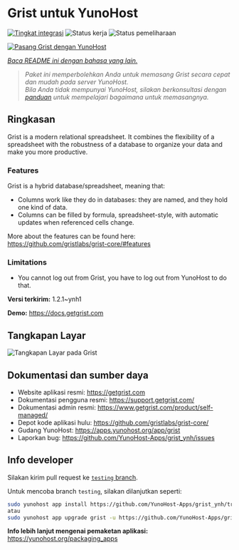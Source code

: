 <!--
N.B.: README ini dibuat secara otomatis oleh <https://github.com/YunoHost/apps/tree/master/tools/readme_generator>
Ini TIDAK boleh diedit dengan tangan.
-->

# Grist untuk YunoHost

[![Tingkat integrasi](https://dash.yunohost.org/integration/grist.svg)](https://ci-apps.yunohost.org/ci/apps/grist/) ![Status kerja](https://ci-apps.yunohost.org/ci/badges/grist.status.svg) ![Status pemeliharaan](https://ci-apps.yunohost.org/ci/badges/grist.maintain.svg)

[![Pasang Grist dengan YunoHost](https://install-app.yunohost.org/install-with-yunohost.svg)](https://install-app.yunohost.org/?app=grist)

*[Baca README ini dengan bahasa yang lain.](./ALL_README.md)*

> *Paket ini memperbolehkan Anda untuk memasang Grist secara cepat dan mudah pada server YunoHost.*  
> *Bila Anda tidak mempunyai YunoHost, silakan berkonsultasi dengan [panduan](https://yunohost.org/install) untuk mempelajari bagaimana untuk memasangnya.*

## Ringkasan

Grist is a modern relational spreadsheet. It combines the flexibility of a spreadsheet with the robustness of a database to organize your data and make you more productive.

### Features

Grist is a hybrid database/spreadsheet, meaning that:

- Columns work like they do in databases: they are named, and they hold one kind of data.
- Columns can be filled by formula, spreadsheet-style, with automatic updates when referenced cells change.

More about the features can be found here: <https://github.com/gristlabs/grist-core/#features>

### Limitations

- You cannot log out from Grist, you have to log out from YunoHost to do that.


**Versi terkirim:** 1.2.1~ynh1

**Demo:** <https://docs.getgrist.com>

## Tangkapan Layar

![Tangkapan Layar pada Grist](./doc/screenshots/grist.jpg)

## Dokumentasi dan sumber daya

- Website aplikasi resmi: <https://getgrist.com>
- Dokumentasi pengguna resmi: <https://support.getgrist.com/>
- Dokumentasi admin resmi: <https://www.getgrist.com/product/self-managed/>
- Depot kode aplikasi hulu: <https://github.com/gristlabs/grist-core/>
- Gudang YunoHost: <https://apps.yunohost.org/app/grist>
- Laporkan bug: <https://github.com/YunoHost-Apps/grist_ynh/issues>

## Info developer

Silakan kirim pull request ke [`testing` branch](https://github.com/YunoHost-Apps/grist_ynh/tree/testing).

Untuk mencoba branch `testing`, silakan dilanjutkan seperti:

```bash
sudo yunohost app install https://github.com/YunoHost-Apps/grist_ynh/tree/testing --debug
atau
sudo yunohost app upgrade grist -u https://github.com/YunoHost-Apps/grist_ynh/tree/testing --debug
```

**Info lebih lanjut mengenai pemaketan aplikasi:** <https://yunohost.org/packaging_apps>
